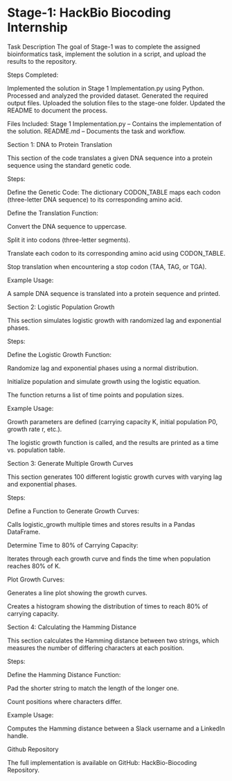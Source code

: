 # Stage-1: HackBio Biocoding Internship

Task Description
The goal of Stage-1 was to complete the assigned bioinformatics task, implement the solution in a script, and upload the results to the repository.

Steps Completed:

Implemented the solution in Stage 1 Implementation.py using Python.
Processed and analyzed the provided dataset.
Generated the required output files.
Uploaded the solution files to the stage-one folder.
Updated the README to document the process.

Files Included:
Stage 1 Implementation.py – Contains the implementation of the solution.
README.md – Documents the task and workflow.

Section 1: DNA to Protein Translation

This section of the code translates a given DNA sequence into a protein sequence using the standard genetic code.

Steps:

Define the Genetic Code: The dictionary CODON_TABLE maps each codon (three-letter DNA sequence) to its corresponding amino acid.

Define the Translation Function:

Convert the DNA sequence to uppercase.

Split it into codons (three-letter segments).

Translate each codon to its corresponding amino acid using CODON_TABLE.

Stop translation when encountering a stop codon (TAA, TAG, or TGA).

Example Usage:

A sample DNA sequence is translated into a protein sequence and printed.

Section 2: Logistic Population Growth

This section simulates logistic growth with randomized lag and exponential phases.

Steps:

Define the Logistic Growth Function:

Randomize lag and exponential phases using a normal distribution.

Initialize population and simulate growth using the logistic equation.

The function returns a list of time points and population sizes.

Example Usage:

Growth parameters are defined (carrying capacity K, initial population P0, growth rate r, etc.).

The logistic growth function is called, and the results are printed as a time vs. population table.

Section 3: Generate Multiple Growth Curves

This section generates 100 different logistic growth curves with varying lag and exponential phases.

Steps:

Define a Function to Generate Growth Curves:

Calls logistic_growth multiple times and stores results in a Pandas DataFrame.

Determine Time to 80% of Carrying Capacity:

Iterates through each growth curve and finds the time when population reaches 80% of K.

Plot Growth Curves:

Generates a line plot showing the growth curves.

Creates a histogram showing the distribution of times to reach 80% of carrying capacity.

Section 4: Calculating the Hamming Distance

This section calculates the Hamming distance between two strings, which measures the number of differing characters at each position.

Steps:

Define the Hamming Distance Function:

Pad the shorter string to match the length of the longer one.

Count positions where characters differ.

Example Usage:

Computes the Hamming distance between a Slack username and a LinkedIn handle.

Github Repository

The full implementation is available on GitHub:
HackBio-Biocoding Repository.
